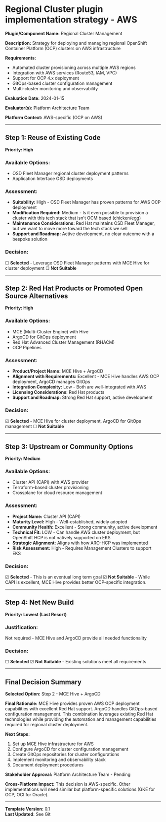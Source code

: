 # Regional Cluster plugin implementation strategy - AWS

**Plugin/Component Name:** Regional Cluster Management

**Description:** Strategy for deploying and managing regional OpenShift Container Platform (OCP) clusters on AWS infrastructure

**Requirements:** 
- Automated cluster provisioning across multiple AWS regions
- Integration with AWS services (Route53, IAM, VPC)
- Support for OCP 4.x deployment
- GitOps-based cluster configuration management
- Multi-cluster monitoring and observability

**Evaluation Date:** 2024-01-15

**Evaluator(s):** Platform Architecture Team

**Platform Context:** AWS-specific (OCP on AWS)

---

## Step 1: Reuse of Existing Code
**Priority: High**

### Available Options:
- OSD Fleet Manager regional cluster deployment patterns
- Application Interface OSD deployments

### Assessment:
- **Suitability:** High - OSD Fleet Manager has proven patterns for AWS OCP deployment
- **Modification Required:** Medium - Is it even possible to provision a cluster with this tech stack that isn't OCM based (chicken/egg)
- **Maintenance Considerations:** Red Hat maintains OSD Fleet Manager, but we want to move more toward the tech stack we sell
- **Support and Roadmap:** Active development, no clear outcome with a bespoke solution

### Decision:
☐ **Selected** - Leverage OSD Fleet Manager patterns with MCE Hive for cluster deployment
☐ **Not Suitable**

---

## Step 2: Red Hat Products or Promoted Open Source Alternatives
**Priority: High**

### Available Options:
- MCE (Multi-Cluster Engine) with Hive
- ArgoCD for GitOps deployment
- Red Hat Advanced Cluster Management (RHACM)
- OCP Pipelines

### Assessment:
- **Product/Project Name:** MCE Hive + ArgoCD
- **Alignment with Requirements:** Excellent - MCE Hive handles AWS OCP deployment, ArgoCD manages GitOps
- **Integration Complexity:** Low - Both are well-integrated with AWS
- **Licensing Considerations:** Red Hat products
- **Support and Roadmap:** Strong Red Hat support, active development

### Decision:
☑ **Selected** - MCE Hive for cluster deployment, ArgoCD for GitOps management
☐ **Not Suitable**

---

## Step 3: Upstream or Community Options
**Priority: Medium**

### Available Options:
- Cluster API (CAPI) with AWS provider
- Terraform-based cluster provisioning
- Crossplane for cloud resource management

### Assessment:
- **Project Name:** Cluster API (CAPI)
- **Maturity Level:** High - Well-established, widely adopted
- **Community Health:** Excellent - Strong community, active development
- **Technical Fit:** LOW - Can handle AWS cluster deployment, but OpenShift HCP is not natively supported on EKS
- **Strategic Alignment:** Aligns with how ARO-HCP was implemented
- **Risk Assessment:** High - Requires Management Clusters to support EKS

### Decision:
☑ **Selected** - This is an eventual long term goal
☑ **Not Suitable** - While CAPI is excellent, MCE Hive provides better OCP-specific integration.

---

## Step 4: Net New Build
**Priority: Lowest (Last Resort)**

### Justification:
Not required - MCE Hive and ArgoCD provide all needed functionality

### Decision:
☐ **Selected**
☑ **Not Suitable** - Existing solutions meet all requirements

---

## Final Decision Summary

**Selected Option:** Step 2 - MCE Hive + ArgoCD

**Final Rationale:** 
MCE Hive provides proven AWS OCP deployment capabilities with excellent Red Hat support. ArgoCD handles GitOps-based configuration management. This combination leverages existing Red Hat technologies while providing the automation and management capabilities required for regional cluster deployment.

**Next Steps:**
1. Set up MCE Hive infrastructure for AWS
2. Configure ArgoCD for cluster configuration management
3. Create GitOps repositories for cluster configurations
4. Implement monitoring and observability stack
5. Document deployment procedures

**Stakeholder Approval:** Platform Architecture Team - Pending

**Cross-Platform Impact:** This decision is AWS-specific. Other implementations will need similar but platform-specific solutions (GKE for GCP, OCI for Oracle).

---

**Template Version:** 0.1  
**Last Updated:** See Git
